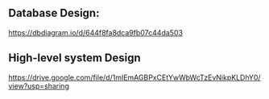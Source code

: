
## Database Design:
https://dbdiagram.io/d/644f8fa8dca9fb07c44da503

## High-level system Design
https://drive.google.com/file/d/1mIEmAGBPxCEtYwWbWcTzEvNikpKLDhY0/view?usp=sharing

